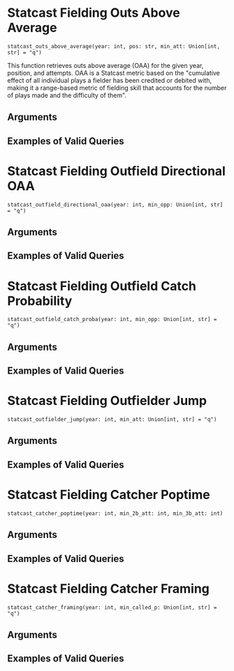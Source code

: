 # Statcast Fielding Outs Above Average
`statcast_outs_above_average(year: int, pos: str, min_att: Union[int, str] = "q")`

This function retrieves outs above average (OAA) for the given year, position, and attempts. OAA is a Statcast metric based on the "cumulative effect of all individual plays a fielder has been credited or debited with, making it a range-based metric of fielding skill that accounts for the number of plays made and the difficulty of them".

## Arguments

## Examples of Valid Queries


# Statcast Fielding Outfield Directional OAA
`statcast_outfield_directional_oaa(year: int, min_opp: Union[int, str] = "q")`

<!-- desc -->

## Arguments

## Examples of Valid Queries


# Statcast Fielding Outfield Catch Probability
`statcast_outfield_catch_proba(year: int, min_opp: Union[int, str] = "q")`

<!-- desc -->

## Arguments

## Examples of Valid Queries

# Statcast Fielding Outfielder Jump
`statcast_outfielder_jump(year: int, min_att: Union[int, str] = "q")`

<!-- desc -->

## Arguments

## Examples of Valid Queries

# Statcast Fielding Catcher Poptime
`statcast_catcher_poptime(year: int, min_2b_att: int, min_3b_att: int)`

<!-- desc -->

## Arguments

## Examples of Valid Queries


# Statcast Fielding Catcher Framing
`statcast_catcher_framing(year: int, min_called_p: Union[int, str] = "q")`

<!-- desc -->

## Arguments

## Examples of Valid Queries

